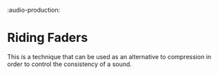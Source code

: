 :audio-production:

# Riding Faders
This is a technique that can be used as an alternative to compression in order to control the consistency of a sound.

